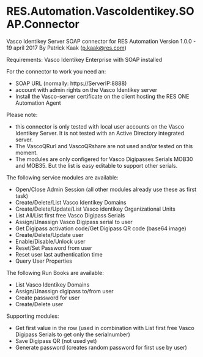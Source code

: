 # RES.Automation.VascoIdentikey.SOAP.Connector
Vasco Identikey Server SOAP connector for RES Automation
Version 1.0.0 - 19 april 2017
By Patrick Kaak (p.kaak@res.com)


Requirements:
Vasco Identikey Enterprise with SOAP installed

For the connector to work you need an:
- SOAP URL (normally: https://ServerIP:8888)
- account with admin rights on the Vasco Identikey server
- Install the Vasco-server certificate on the client hosting the RES ONE Automation Agent

Please note:
* this connector is only tested with local user accounts on the Vasco Identikey Server. It is not tested with an Active Directory integrated server.
* The VascoQRurl and VascoQRshare are not used and/or tested on this moment.
* The modules are only configered for Vasco Digipasses Serials MOB30 and MOB35. But the list is easy editable to support other serials.

The following service modules are available:
- Open/Close Admin Session (all other modules already use these as first task)
- Create/Delete/List Vasco Identikey Domains
- Create/Delete/Update/List Vasco identikey Organizational Units
- List All/List first free Vasco Digipass Serials
- Assign/Unassign Vasco Digipass serial to user
- Get Digipass activation code/Get Digipass QR code (base64 image)
- Create/Delete/Update user
- Enable/Disable/Unlock user
- Reset/Set Password from user
- Reset user last authentication time
- Query User Properties

The following Run Books are available:
- List Vasco Identikey Domains
- Assign/Unassign digipass to/from user
- Create password for user
- Create/Delete user

Supporting modules:
- Get first value in the row (used in combination with List first free Vasco Digipass Serials to get only the serialnumber)
- Save Digipass QR (not used yet)
- Generate password (creates random password for first use by user)
